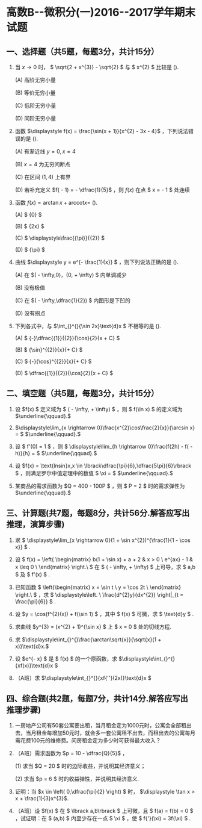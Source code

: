 # 高数B--微积分(一)2016--2017学年期末试题

## 一、选择题（共5题，每题3分，共计15分）

1. 当 $x \rightarrow 0$ 时， $ \sqrt{2 + x^{3}} - \sqrt{2} $ 与 $ x^{2} $ 比较是 ().

   (A) 高阶无穷小量 

   (B) 等价无穷小量 

   (C) 低阶无穷小量 

   (D) 同阶无穷小量



2. 函数 $\displaystyle f(x) = \frac{\sin(x + 1)}{x^{2} - 3x - 4}$ ，下列说法错误的是 ().

   (A) 有渐近线 $y = 0,x = 4$ 

   (B) ${x = 4}$ 为无穷间断点

   (C) 在区间 $(1,4)$ 上有界 

   (D) 若补充定义 $f( - 1) = - \dfrac{1}{5}$ ，则 $f(x)$ 在点 $ x = - 1 $ 处连续



3. 函数 $f(x) = \arctan x + \mathrm{arccot} x =$ ().

   (A) $ {0} $  

   (B) $ {2x} $  

   (C) $ \displaystyle\frac{{\pi}}{{2}} $  

   (D) $ {\pi} $ 

   

4. 曲线  $\displaystyle y = e^{- \frac{1}{x}} $ ，则下列说法正确的是 ().

   (A) 在 $( - \infty,0)，(0, + \infty) $ 内单调减少 

   (B) 没有极值

   (C) 在 $( - \infty,\dfrac{1}{2}) $ 内图形是下凹的 

   (D) 没有拐点



5. 下列各式中，与 $\int_{}^{}{\sin 2x}\text{d}x $ 不相等的是 ().

   (A) $ {-}\dfrac{{1}}{{2}}{\cos}{2}{x + C} $ 

   (B) $ {\sin}^{{2}}{x}{+ C} $ 

   (C) $ {-}{\cos}^{{2}}{x}{+ C} $ 

   (D) $ \dfrac{{1}}{{2}}{\cos}{2}{x + C} $ 

## 二、填空题（共5题，每题3分，共计15分）

1. 设 $f(x) $ 定义域为 $ ( - \infty, + \infty) $ ，则 $ f(\ln x) $ 的定义域为  $\underline{\qquad}.$



2.  $\displaystyle\lim_{x \rightarrow 0}\frac{x^{2}\cos\frac{2}{x}}{\arcsin x} = $  $\underline{\qquad}.$



3. 设 $ f'(0) = 1 $ ，则 $ \displaystyle\lim_{h \rightarrow 0}\frac{f(2h) - f( - h)}{h} = $  $\underline{\qquad}.$



4. 设 $f(x) = \text{lnsin}x,x \in \lbrack\dfrac{\pi}{6},\dfrac{5\pi}{6}\rbrack $ ，则满足罗尔中值定理中的数值 $ \xi = $  $\underline{\qquad}.$



5. 某商品的需求函数为 $Q = 400 - 100P $ ，则 $ P = 2 $ 时的需求弹性为 $\underline{\qquad}.$

## 三、计算题(共7题，每题8分，共计56分.解答应写出推理，演算步骤)

1. 求 $ \displaystyle\lim_{x \rightarrow 0}(1 + \sin x^{2})^{\frac{1}{1 - \cos x}} $ .



2. 设 $ f(x) = \left\{ \begin{matrix}
   b(1 + \sin x) + a + 2 & x > 0 \\
   e^{ax} - 1 & x \leq 0 \\
   \end{matrix} \right.\ $ 在 $ ( - \infty, + \infty) $ 上可导，求 $ a,b $ 及 $ f'(x) $ .



3. 已知函数 $ \left\{\begin{matrix}
   x = \sin t \\
   y = \cos 2t \\
   \end{matrix} \right.\ $ ，求 $ \displaystyle\left. \ \frac{d^{2}y}{dx^{2}} \right|_{t = \frac{\pi}{6}} $ .



4. 设 $y = \cos(f^{2}(x)) + f(\sin 1) $ ，其中 $ f(x) $ 可微，求 $ \text{d}y $ .



5. 求曲线 $y^{3} = (x^{2} + 1)^{\sin x} $ 上 $ x = 0 $ 处的切线方程.



6. 求 $\displaystyle\int_{}^{}\frac{\arctan\sqrt{x}}{\sqrt{x}(1 + x)}\text{d}x.$ 



7. 设 $e^{- x} $ 是 $ f(x) $ 的一个原函数，求 $\displaystyle\int_{}^{}{xf(x)}\text{d}x $ 



7. （A班）求 $\displaystyle\int_{}^{}{xf{''}(2x)}\text{d}x $ 

## 四、综合题(共2题，每题7分，共计14分.解答应写出推理步骤)

1.  一房地产公司有50套公寓要出租，当月租金定为1000元时，公寓会全部租出去，当月租金每增加50元时，就会多一套公寓租不出去，而租出去的公寓每月需花费100元的维修费。问房租金定为多少时可获得最大收入？



1. （A班）需求函数为 $p = 10 - \dfrac{Q}{5}$ ，

   (1) 求当 $Q = 20 $ 时的边际收益，并说明其经济意义；

   (2) 求当 $p = 6 $ 时的收益弹性，并说明其经济意义.



2.  证明：当 $x \in \left( 0,\dfrac{\pi}{2} \right) $ 时， $\displaystyle \tan x > x + \frac{1}{3}x^{3}$. 



2. （A班）设 $f(x) $ 在 $ \lbrack a,b\rbrack $ 上可微，且 $ f(a) = f(b) = 0 $ ，试证明：在 $ (a,b) $ 内至少存在一点 $ \xi $ ，使 $ f{'}(\xi) = 3f(\xi) $ .




